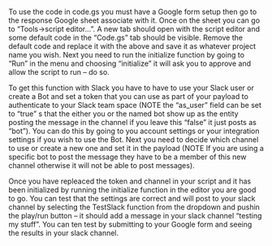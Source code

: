 To use the code in code.gs you must have a Google form setup then go to the response Google sheet associate with it.  Once on the sheet you can go to “Tools->script editor…”.  A new tab should open with the script editor and some default code in the “Code.gs” tab should be visible.  Remove the default code and replace it with the above and save it as whatever project name you wish.  Next you need to run the initialize function by going to “Run” in the menu and choosing “initialize” it will ask you to approve and allow the script to run – do so.

To get this function with Slack you have to have to use your Slack user or create a Bot and set a token that you can use as part of your payload to authenticate to your Slack team space (NOTE the “as_user” field can be set to “true” s that the either you or the named bot show up as the entity posting the message in the channel if you leave this “false” it just posts as “bot”).  You can do this by going to you account settings or your integration settings if you wish to use the Bot. Next you need to decide which channel to use or create a new one and set it in the payload (NOTE If you are using a specific bot to post the message they have to be a member of this new channel otherwise it will not be able to post messages).

Once you have repleaced the token and channel in your script and it has been initialized by running the initialize function in the editor you are good to go. You can test that the settings are correct and will post to your slack channel by selecting the TestSlack function from the dropdown and pushin the play/run button – it should add a message in your slack channel “testing my stuff”. You can ten test by submitting to your Google form and seeing the results in your slack channel.